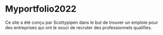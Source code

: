 # Myportfolio2022
Ce site a été conçu par Scottypipen dans le but de trouver un emploie pour des entreprises qui ont le souci de recruter des professionnels qualifies.
